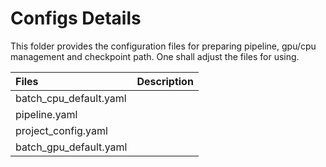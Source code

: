 # Configs Details

This folder provides the configuration files for preparing pipeline, gpu/cpu management and checkpoint path. One shall adjust the files for using.

|Files| Description|
|:----|:-----------|
|batch_cpu_default.yaml||
|pipeline.yaml||
|project_config.yaml||
|batch_gpu_default.yaml||




